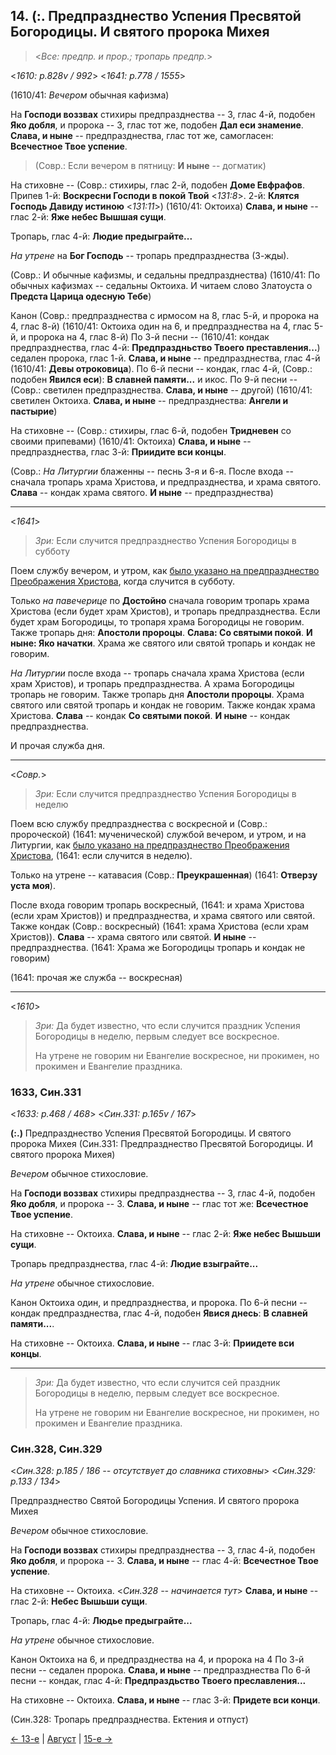 ## 14. (:. Предпразднество Успения Пресвятой Богородицы. И святого пророка Михея

> <*Все: предпр. и прор.; тропарь предпр.*>

<*1610: p.828v / 992*>
<*1641: p.778 / 1555*>

(1610/41: *Вечером* обычная кафизма)

На **Господи воззвах** стихиры предпразднества -- 3, глас 4-й, подобен **Яко добля**, 
и пророка -- 3, глас тот же, подобен **Дал еси знамение**. 
**Слава, и ныне** -- предпразднества, глас тот же, самогласен: **Всечестное Твое успение**.

> (Совр.: Если вечером в пятницу: **И ныне** -- догматик)

На стиховне --
(Совр.: стихиры, глас 2-й, подобен **Доме Евфрафов**. 
Припев 1-й: **Воскресни Господи в покой Твой** <*131:8*>. 
2-й: **Клятся Господь Давиду истиною** <*131:11*>)
(1610/41: Октоиха)
**Слава, и ныне** -- глас 2-й: **Яже небес Вышшая сущи**.

Тропарь, глас 4-й: **Людие предыграйте...**

*На утрене* на **Бог Господь** -- тропарь предпразднества (3-жды). 

(Совр.: И обычные кафизмы, и седальны предпразднества)
(1610/41: По обычных кафизмах -- седальны Октоиха. 
И читаем слово Златоуста о **Предста Царица одесную Тебе**)

Канон
(Совр.: предпразднества с ирмосом на 8, глас 5-й, и пророка на 4, глас 8-й)
(1610/41: Октоиха один на 6, и предпразднества на 4, глас 5-й, и пророка на 4, глас 8-й)
По 3-й песни -- (1610/41: кондак предпразднества, глас 4-й: **Предпраздньство Твоего преставления...**)
седален пророка, глас 1-й. **Слава, и ныне** -- предпразднества, глас 4-й
(1610/41: **Девы отроковица**). 
По 6-й песни -- кондак, глас 4-й, (Совр.: подобен **Явился еси**): **В славней памяти...** и икос. 
По 9-й песни --
(Совр.: светилен предпразднества. **Слава, и ныне** -- другой)
(1610/41: светилен Октоиха. **Слава, и ныне** -- предпразднества: **Ангели и пастырие**)

На стиховне --
(Совр.: стихиры, глас 6-й, подобен **Тридневен** со своими припевами)
(1610/41: Октоиха)
**Слава, и ныне** -- предпразднества, глас 3-й: **Приидите вси концы**.

(Совр.: *На Литургии* блаженны -- песнь 3-я и 6-я. 
После входа -- сначала тропарь храма Христова, и предпразднества, и храма святого. 
**Слава** -- кондак храма святого. **И ныне** -- предпразднества) 

---

<*1641*>

> *Зри:* Если случится предпразднество Успения Богородицы в субботу

Поем службу вечером, и утром, как [было указано на предпразднество Преображения Христова](08_05_SAB.ru.md), 
когда случится в субботу.

Только *на павечерице* по **Достойно** сначала говорим тропарь храма Христова 
(если будет храм Христов), и тропарь предпразднества. 
Если будет храм Богородицы, то тропаря храма Богородицы не говорим. 
Также тропарь дня: **Апостоли пророцы**. **Слава: Со святыми покой**. 
**И ныне: Яко начатки**.
Храма же святого или святой тропарь и кондак не говорим. 

*На Литургии* после входа -- тропарь сначала храма Христова (если храм Христов), 
и тропарь предпразднества. А храма Богородицы тропарь не говорим. 
Также тропарь дня **Апостоли пророцы**. 
Храма святого или святой тропарь и кондак не говорим. 
Также кондак храма Христова. **Слава** -- кондак **Со святыми покой**. 
**И ныне** -- кондак предпразднества. 

И прочая служба дня.

---

<*Совр.*>

> *Зри:* Если случится предпразднество Успения Богородицы в неделю 

Поем всю службу предпразднества с воскресной и (Совр.: пророческой) (1641: мученической) 
службой вечером, и утром, и на Литургии, как 
[было указано на предпразднество Преображения Христова](08_05_SAB.ru.md),
(1641: если случится в неделю). 

Только на утрене -- катавасия (Совр.: **Преукрашенная**) (1641: **Отверзу уста моя**). 

После входа говорим тропарь воскресный,
(1641: и храма Христова (если храм Христов))
и предпразднества, и храма святого или святой. 
Также кондак (Совр.: воскресный) (1641: храма Христова (если храм Христов)). 
**Слава** -- храма святого или святой. 
**И ныне** -- предпразднества.
(1641: Храма же Богородицы тропарь и кондак не говорим)

(1641: прочая же служба -- воскресная)

--- 

<*1610*>

> *Зри:* Да будет известно, что если случится праздник Успения Богородицы в неделю, 
> первым следует все воскресное. 
>  
> На утрене не говорим ни Евангелие воскресное, ни прокимен, но прокимен 
> и Евангелие праздника. 

### 1633, Син.331

<*1633: p.468 / 468*>
<*Син.331: p.165v / 167*>

**(:.)** Предпразднество Успения Пресвятой Богородицы. И святого пророка Михея
(Син.331: Предпразднество Пресвятой Богородицы. И святого пророка Михея)

*Вечером* обычное стихословие. 

На **Господи воззвах** стихиры предпразднества -- 3, глас 4-й, подобен **Яко добля**,
и пророка -- 3. **Слава, и ныне** -- глас тот же: **Всечестное Твое успение**.

На стиховне -- Октоиха.
**Слава, и ныне** -- глас 2-й: **Яже небес Вышьши сущи**.

Тропарь предпразднества, глас 4-й: **Людие взыграйте...**

*На утрене* обычное стихословие. 

Канон Октоиха один, и предпразднества, и пророка.
По 6-й песни -- кондак предпразднества, глас 4-й, подобен **Явися днесь**: **В славней памяти...**.

На стиховне -- Октоиха.
**Слава, и ныне** -- глас 3-й: **Приидете вси концы**.

---

> *Зри:* Да будет известно, что если случится сей праздник Богородицы в неделю,
> первым следует все воскресное.
>
> На утрене не говорим ни Евангелие воскресное, ни прокимен, но прокимен
> и Евангелие праздника.

### Син.328, Син.329

<*Син.328: р.185 / 186 -- отсутствует до славника стиховны*>
<*Син.329: p.133 / 134*>

Предпразднество Святой Богородицы Успения. И святого пророка Михея

*Вечером* обычное стихословие.

На **Господи воззвах** стихиры предпразднества -- 3, глас 4-й, подобен **Яко добля**,
и пророка -- 3.
**Слава, и ныне** -- глас 4-й: **Всечестное Твое успение**.

На стиховне -- Октоиха.
<*Син.328 -- начинается тут*> **Слава, и ныне** -- глас 2-й: **Небес Вышьши сущи**.

Тропарь, глас 4-й: **Людье предыграйте...**

*На утрене* обычное стихословие.

Канон Октоиха на 6, и предпразднества на 4, и пророка на 4
По 3-й песни -- седален пророка. **Слава, и ныне** -- предпразднества
По 6-й песни -- кондак, глас 4-й: **Предпраздьство Твоего преславления...**

На стиховне -- Октоиха.
**Слава, и ныне** -- глас 3-й: **Придете вси конци**.

(Син.328: Тропарь предпразднества. Ектения и отпуст)

[← 13-е](08_13_SAB.ru.md) | [Август](README.md#14-й) | [15-е →](08_15_SAB.ru.md)
